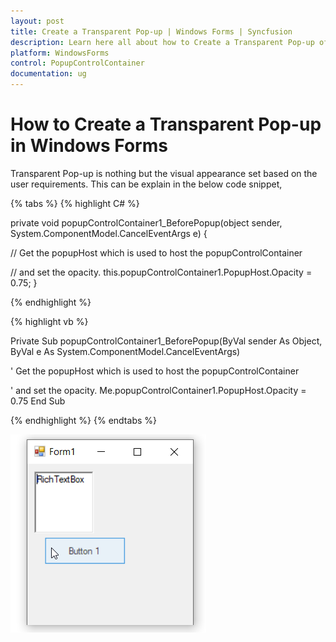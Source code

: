 ```yaml
---
layout: post
title: Create a Transparent Pop-up | Windows Forms | Syncfusion
description: Learn here all about how to Create a Transparent Pop-up of Syncfusion Windows Forms PopupControlContainer and more.
platform: WindowsForms
control: PopupControlContainer
documentation: ug
---
```


# How to Create a Transparent Pop-up in Windows Forms 

Transparent Pop-up is nothing but the visual appearance set based on the user requirements. This can be explain in the below code snippet,

{% tabs %}
{% highlight C# %}

private void popupControlContainer1_BeforePopup(object sender, System.ComponentModel.CancelEventArgs e)
{

// Get the popupHost which is used to host the popupControlContainer

// and set the opacity.
    this.popupControlContainer1.PopupHost.Opacity = 0.75;
}

{% endhighlight %}

{% highlight vb %}

Private Sub popupControlContainer1_BeforePopup(ByVal sender As Object, ByVal e As System.ComponentModel.CancelEventArgs)

' Get the popupHost which is used to host the popupControlContainer

' and set the opacity.
	Me.popupControlContainer1.PopupHost.Opacity = 0.75
End Sub

{% endhighlight %}
{% endtabs %}


![FAQ](FAQ_Images/Transparent.png)
